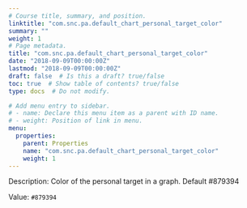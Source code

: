 ```yaml
---
# Course title, summary, and position.
linktitle: "com.snc.pa.default_chart_personal_target_color"
summary: ""
weight: 1
# Page metadata.
title: "com.snc.pa.default_chart_personal_target_color"
date: "2018-09-09T00:00:00Z"
lastmod: "2018-09-09T00:00:00Z"
draft: false  # Is this a draft? true/false
toc: true  # Show table of contents? true/false
type: docs  # Do not modify.

# Add menu entry to sidebar.
# - name: Declare this menu item as a parent with ID name.
# - weight: Position of link in menu.
menu:
  properties:
    parent: Properties
    name: "com.snc.pa.default_chart_personal_target_color"
    weight: 1
---
```


Description: Color of the personal target in a graph. Default #879394


Value: `#879394`
